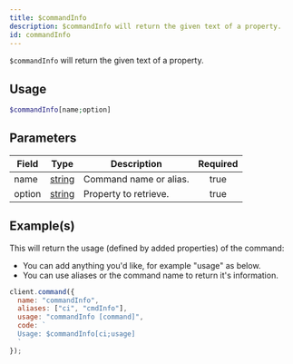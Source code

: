 ```yaml
---
title: $commandInfo
description: $commandInfo will return the given text of a property.
id: commandInfo
---
```


`$commandInfo` will return the given text of a property.

## Usage

```php
$commandInfo[name;option]
```

## Parameters

| Field  | Type                                                                                              | Description            | Required |
| ------ | ------------------------------------------------------------------------------------------------- | ---------------------- | :------: |
| name   | [string](https://developer.mozilla.org/en-US/docs/Web/JavaScript/Reference/Global_Objects/String) | Command name or alias. |   true   |
| option | [string](https://developer.mozilla.org/en-US/docs/Web/JavaScript/Reference/Global_Objects/String) | Property to retrieve.  |   true   |

## Example(s)

This will return the usage (defined by added properties) of the command:

- You can add anything you'd like, for example "usage" as below.
- You can use aliases or the command name to return it's information.

```javascript
client.command({
  name: "commandInfo",
  aliases: ["ci", "cmdInfo"],
  usage: "commandInfo [command]",
  code: `
  Usage: $commandInfo[ci;usage]
  `
});
```
